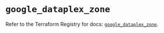 # `google_dataplex_zone`

Refer to the Terraform Registry for docs: [`google_dataplex_zone`](https://registry.terraform.io/providers/hashicorp/google/5.24.0/docs/resources/dataplex_zone).
